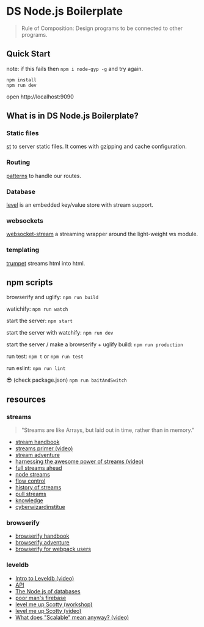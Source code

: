 # DS Node.js Boilerplate

> Rule of Composition: Design programs to be connected to other programs.

## Quick Start

note: if this fails  then `npm i node-gyp -g` and try again.

```
npm install
npm run dev
```

open http://localhost:9090

## What is in DS Node.js Boilerplate?

### Static files

[st](https://www.npmjs.com/package/st) to server static files.  It comes with gzipping and cache configuration.

### Routing

[patterns](https://www.npmjs.com/package/patterns) to handle our routes.

### Database

[level](https://www.npmjs.com/package/level) is an embedded key/value store with stream support.

### websockets

[websocket-stream](https://www.npmjs.com/package/websocket-stream) a streaming wrapper around the light-weight ws module.

### templating

[trumpet](https://www.npmjs.com/package/trumpet) streams html into html.


## npm scripts

browserify and uglify: `npm run build`


watichify: `npm run watch`


start the server: `npm start`


start the server with watchify: `npm run dev`


start the server / make a browserify + uglify build: `npm run production`


run test: `npm t` or `npm run test`


run eslint: `npm run lint`

😎 (check package.json) `npm run baitAndSwitch`

## resources

### streams

> "Streams are like Arrays, but laid out in time, rather than in memory."

- [stream handbook](https://github.com/substack/stream-handbook)
- [streams primer (video)](https://www.youtube.com/watch?v=yOSNQZm3Trw)
- [stream adventure](https://github.com/substack/stream-adventure)
- [harnessing the awesome power of streams (video)](https://www.youtube.com/watch?v=lQAV3bPOYHo)
- [full streams ahead](http://dry.ly/full-streams-ahead)
- [node streams](http://maxogden.com/node-streams.html)
- [flow control](https://gist.github.com/dominictarr/2401787#use-flow-control-over-control-flow)
- [history of streams](http://dominictarr.com/post/145135293917/history-of-streams)
- [pull streams](https://medium.com/@yoshuawuyts/streams-in-node-ab9f13e15d5#.3kpzaqq0h)
- [knowledge](https://github.com/yoshuawuyts/knowledge/blob/master/js/streams.md)
- [cyberwizardinstitue](https://github.com/cyberwizardinstitute/workshops/blob/master/streams.markdown)

### browserify

- [browserify handbook](https://github.com/substack/browserify-handbook)
- [browserify adventure](https://github.com/substack/browserify-adventure)
- [browserify for webpack users](https://gist.github.com/substack/68f8d502be42d5cd4942)

### leveldb

- [Intro to Leveldb (video)](https://www.youtube.com/watch?v=sR7p_JbEip0)
- [API](https://github.com/Level/levelup#api)
- [The Node.js of databases](https://r.va.gg/presentations/nodejsdub/#/)
- [poor man's firebase](http://procbits.com/2014/01/06/poor-mans-firebase-leveldb-rest-and-websockets)
- [level me up Scotty (workshop)](https://github.com/workshopper/levelmeup)
- [level me up Scotty (video)](https://www.youtube.com/watch?v=41oDDTRWjIQ)
- [What does "Scalable" mean anyway? (video)](https://www.youtube.com/watch?v=rLeCV7eODVg)
